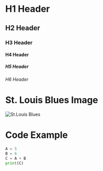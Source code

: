 # H1 Header
## H2 Header
### H3 Header
#### H4 Header
##### H5 Header
###### H6 Header

# St. Louis Blues Image

![St.Louis Blues](https://upload.wikimedia.org/wikipedia/en/thumb/e/ed/St._Louis_Blues_logo.svg/1280px-St._Louis_Blues_logo.svg.png)

# Code Example

```python 
A = 5
B = 6
C = A + B
print(C)
```
